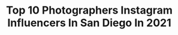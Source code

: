 ---
title: Top 10 Photographers Instagram Influencers In San Diego In 2021
description: >-
  Find top photographers Instagram influencers in San Diego in 2021. Most popular hashtags: #padres #sandiego #american.
platform: Instagram
hits: 139
text_top: See the most popular Instagram influencers on inBeat.
text_bottom: inBeat holds 139 Instagram influencers like this in San Diego, United States for you to connect with.
profiles:
  - username: "thomasmathew"
    fullname: >-
      Thomas Mathew Photography 📷
    bio: >-
      Internationally Published Boutique Photographer 🇺🇸San Diego BOOKING: *Limited availability* thomasmathewphoto@gmail.com www.fb.com/thomasmathewpho
    location: "United States"
    followers: 50653
    engagement: 189
    commentsToLikes: 0.031795
    id: ck5zqk483uqo50i14jgwfcn0z
    verified: false
    hashtags: "#randomdiscovery"
  - username: "m.j.cars"
    fullname: >-
      McKenzie Johnson
    bio: >-
      - Automotive Photographer - San Diego, CA based - Just a DM away 👋🏼 - More content on my website
    location: "United States"
    followers: 3229
    engagement: 1519
    commentsToLikes: 0.070958
    id: ck6tx4ji3vs550j71gzcwwxvm
    verified: false
    hashtags: "#ford, #only, #thatsmydodge, #cars"
  - username: "aaronchang"
    fullname: >-
      Aaron Chang
    bio: >-
      Fine Art Photographer. San Diego’s Ambassador to the Arts. Former Sr. Photographer @ Surfing Magazine. #fineart #oceanart #aaronchang #print
    location: "United States"
    followers: 37694
    engagement: 359
    commentsToLikes: 0.014206
    id: ck0w5fchy3ddd0i19w6o2r9lu
    verified: false
    hashtags: ""
  - username: "surfmeetsturf"
    fullname: >-
      Scott Taylor
    bio: >-
      Photographer San Diego MOD: @sdsunsetchasers VIP Member: @raw_community Member: @sky_marvels 🌟 “You don't take a photograph, you make it.”
    location: "United States"
    followers: 10797
    engagement: 726
    commentsToLikes: 0.163606
    id: ck5pv8fa2gnbs0i11i4tkh4oh
    verified: false
    hashtags: ""
  - username: "christiannblake"
    fullname: >-
      christian blake
    bio: >-
      you look cute today ☆ photographer ☼ san diego, ca ♡ the squeeze @prassnick Ⓔ hellochristiannblake@gmail.com ☟LIGHTROOM PRESETS☟
    location: "United States"
    followers: 29151
    engagement: 1235
    commentsToLikes: 0.033620
    id: ck8wfa8jwfekk0j78iiutog2j
    verified: false
    hashtags: "#got2bpartner, #got2battarget, #got2bdogdo, #isleepwithcoop"
  - username: "desidrewphotography"
    fullname: >-
      Desi Drew
    bio: >-
      ℂ𝕣𝕖𝕒𝕥𝕠𝕣 | 𝕀𝕟𝕤𝕥𝕣𝕦𝕔𝕥𝕠𝕣 | 𝔼𝕩𝕡𝕝𝕠𝕣𝕖𝕣 I like to take pictures... Creative Partner: @fotodioxpro @getolympus Photographer 📍 San Diego, CA
    location: "United States"
    followers: 29149
    engagement: 568
    commentsToLikes: 0.065129
    id: ck0w66elo73gu0i19bgn0k8k0
    verified: false
    hashtags: "#getolympus, #longexpo, #ig, #long"
  - username: "kcalfredphoto"
    fullname: >-
      K.C. Alfred
    bio: >-
      Professional photographer in San Diego, CA. www.kcalfred.com
    location: "United States"
    followers: 35669
    engagement: 109
    commentsToLikes: 0.019142
    id: ck55penqjael80i11m4exwz4a
    verified: false
    hashtags: "#dodgers, #tbt, #mysdbackyard, #padres"
  - username: "sandiegouniontribune"
    fullname: >-
      The San Diego Union-Tribune
    bio: >-
      Visual stories, as told by photographers at San Diego’s largest media company.
    location: "United States"
    followers: 46119
    engagement: 119
    commentsToLikes: 0.029935
    id: ck55penp8aekh0i11fghy942q
    verified: true
    hashtags: "#mlb, #sandiego, #padres, #coronado"
  - username: "chamillioneyes"
    fullname: >-
      𝓒𝓸𝓻𝓲𝓷𝓪 𝓢𝓽𝓸𝓷𝓮 Published Model
    bio: >-
      Daughter of the King 💫✝️ ℂ𝔹𝔻• ℂ𝕒𝕟𝕟𝕒𝕓𝕚𝕤• 𝕍𝕒𝕡𝕖 DM/ EMAIL TO COLLAB 📩 Photography page: @cori_shotit ❤
    location: "United States"
    followers: 26517
    engagement: 233
    commentsToLikes: 0.071750
    id: ck14h30zp8apr0i19mndfftlv
    verified: false
    hashtags: "#painrelief, #sony, #liveyourlife, #cbd"
  - username: "tiffanyy_le_"
    fullname: >-
      Tiffany Le
    bio: >-
      San Diego Photographer Swimwear | Editorial | +more SD📍l OC | LA @tiffyy_poo 22✨
    location: "United States"
    followers: 4117
    engagement: 931
    commentsToLikes: 0.045028
    id: ck5cdkrfqjbyz0i11z6662ndt
    verified: false
    hashtags: ""
---